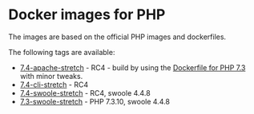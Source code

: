 # Docker images for PHP

The images are based on the official PHP images and dockerfiles.

The following tags are available:
- [7.4-apache-stretch](https://github.com/kenashkov/php-dockerfiles/blob/master/7.4/stretch/apache/Dockerfile) - RC4 - build by using the [Dockerfile for PHP 7.3](https://github.com/docker-library/php/blob/3a546766fdeb873090c7e87c4ec3491841bafb1c/7.3/stretch/apache/Dockerfile) with minor tweaks.
- [7.4-cli-stretch](https://github.com/kenashkov/php-dockerfiles/blob/master/7.4/stretch/cli/Dockerfile) - RC4
- [7.4-swoole-stretch](https://github.com/kenashkov/php-dockerfiles/blob/master/7.4/stretch/swoole/Dockerfile) - RC4, swoole 4.4.8
- [7.3-swoole-stretch](https://github.com/kenashkov/php-dockerfiles/blob/master/7.3/stretch/swoole/Dockerfile) - PHP 7.3.10, swoole 4.4.8
